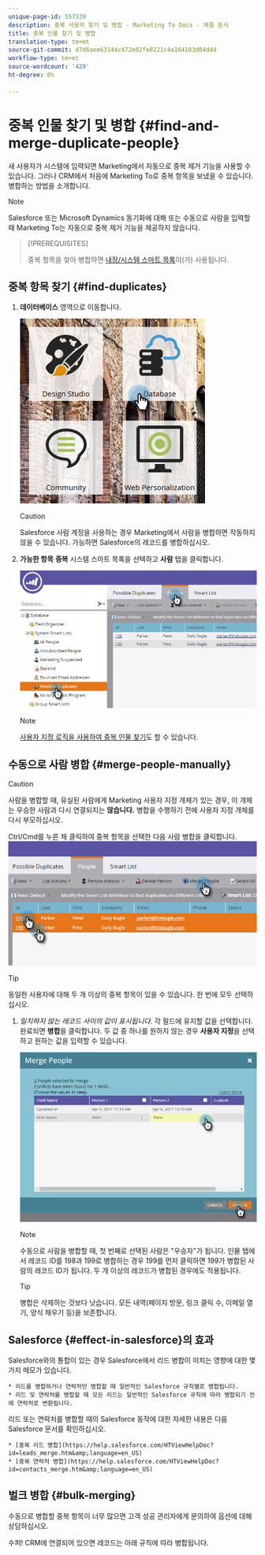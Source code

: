 ```yaml
---
unique-page-id: 557339
description: 중복 사용자 찾기 및 병합 - Marketing To Docs - 제품 문서
title: 중복 인물 찾기 및 병합
translation-type: tm+mt
source-git-commit: d7d6aee63144c472e02fe0221c4a164183d04dd4
workflow-type: tm+mt
source-wordcount: '429'
ht-degree: 0%

---
```



# 중복 인물 찾기 및 병합 {#find-and-merge-duplicate-people}

새 사용자가 시스템에 입력되면 Marketing에서 자동으로 중복 제거 기능을 사용할 수 있습니다. 그러나 CRM에서 처음에 Marketing To로 중복 항목을 보냈을 수 있습니다. 병합하는 방법을 소개합니다.

>[!NOTE]
>
>Salesforce 또는 Microsoft Dynamics 동기화에 대해 또는 수동으로 사람을 입력할 때 Marketing To는 자동으로 중복 제거 기능을 제공하지 않습니다.

>[!PREREQUISITES]
>
>중복 항목을 찾아 병합하면 [내장/시스템 스마트 목록](../../../../product-docs/core-marketo-concepts/smart-lists-and-static-lists/using-smart-lists/use-built-in-system-smart-lists.md)이(가) 사용됩니다.

## 중복 항목 찾기 {#find-duplicates}

1. **데이터베이스** 영역으로 이동합니다.

   ![](assets/db.png)

   >[!CAUTION]
   >
   >Salesforce 사람 계정을 사용하는 경우 Marketing에서 사람을 병합하면 작동하지 않을 수 있습니다. 가능하면 Salesforce의 레코드를 병합하십시오.

1. **가능한 항목** **중복** 시스템 스마트 목록을 선택하고 **사람** 탭을 클릭합니다.

   ![](assets/two.png)

   >[!NOTE]
   >
   >[사용자 지정 로직을 사용하여 중복 인물 찾기](find-duplicate-people-with-custom-logic.md)도 할 수 있습니다.

## 수동으로 사람 병합 {#merge-people-manually}

>[!CAUTION]
>
>사람을 병합할 때, 유실된 사람에게 Marketing 사용자 지정 개체가 있는 경우, 이 개체는 우승한 사람과 다시 연결되지는 **않습니다.** 병합을 수행하기 전에 사용자 지정 개체를 다시 부모하십시오.

Ctrl/Cmd를 누른 채 클릭하여 중복 항목을 선택한 다음 사람 병합을 클릭합니다.
![](assets/three.png)

>[!TIP]
>
>동일한 사용자에 대해 두 개 이상의 중복 항목이 있을 수 있습니다. 한 번에 모두 선택하십시오.

1. *일치하지 않는 레코드 사이의 값이 표시됩니다*. 각 필드에 유지할 값을 선택합니다. 완료되면 **병합**&#x200B;을 클릭합니다. 두 값 중 하나를 원하지 않는 경우 **사용자 지정**&#x200B;을 선택하고 원하는 값을 입력할 수 있습니다.

   ![](assets/four.png)

   >[!NOTE]
   >
   >수동으로 사람을 병합할 때, 첫 번째로 선택된 사람은 &quot;우승자&quot;가 됩니다. 인물 탭에서 레코드 ID를 198과 199로 병합하는 경우 199를 먼저 클릭하면 199가 병합된 사람의 레코드 ID가 됩니다. 두 개 이상의 레코드가 병합된 경우에도 적용됩니다.

   >[!TIP]
   >
   >병합은 삭제하는 것보다 낫습니다. 모든 내역(페이지 방문, 링크 클릭 수, 이메일 열기, 양식 채우기 등)을 보존합니다.

## Salesforce {#effect-in-salesforce}의 효과

Salesforce와의 통합이 있는 경우 Salesforce에서 리드 병합이 미치는 영향에 대한 몇 가지 메모가 있습니다.

    * 리드를 병합하거나 연락처만 병합할 때 일반적인 Salesforce 규칙별로 병합됩니다.
    * 리드 및 연락처를 병합할 때 모든 리드는 일반적인 Salesforce 규칙에 따라 병합되기 전에 연락처로 변환됩니다.

리드 또는 연락처를 병합할 때의 Salesforce 동작에 대한 자세한 내용은 다음 Salesforce 문서를 확인하십시오.

    * [중복 리드 병합](https://help.salesforce.com/HTViewHelpDoc?id=leads_merge.htm&amp;language=en_US)
    * [중복 연락처 병합](https://help.salesforce.com/HTViewHelpDoc?id=contacts_merge.htm&amp;language=en_US)

## 벌크 병합 {#bulk-merging}

수동으로 병합할 중복 항목이 너무 많으면 고객 성공 관리자에게 문의하여 옵션에 대해 상담하십시오.

수퍼! CRM에 연결되어 있으면 레코드는 아래 규칙에 따라 병합됩니다.
